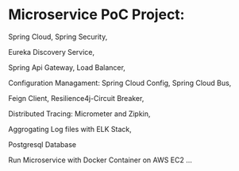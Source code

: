 
# Microservice PoC Project:  

Spring Cloud, Spring Security,   

Eureka Discovery Service,   

Spring Api Gateway, Load Balancer,     
  
Configuration Managament: Spring Cloud Config, Spring Cloud Bus,   
  
Feign Client, Resilience4j-Circuit Breaker,   
  
Distributed Tracing: Micrometer and Zipkin,   
  
Aggrogating Log files with ELK Stack,   

Postgresql Database  
  
Run Microservice with Docker Container on AWS EC2 ...  
  




